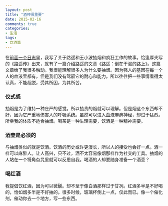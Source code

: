 ```yaml
---
layout: post
title: "酒神很重要"
date: 2015-02-16
comments: true
categories:
- 生活
tags:
- 饮酒篇
---
```


在[前面一个日志](http://chengjun.github.io/2015/02/spring-holiday/)里，我写了关于路遥和王小波抽烟和疯狂工作的故事。恰逢厚夫写的《路遥传》出来，就有了一篇介绍路遥的文章《路遥：倒在干渴的路上》。这篇文章给了我很多触动。我很能理解很多人为什么要抽烟。因为强人的基因在每一个人的血液里都有，但是我们没有驾驭它的耐心和能力。所以往往把一些事情看得太认真，不能超脱，受其所困，为其所苦。

### 仪式感
抽烟是为了维持一种庄严的感觉。所以抽贵的烟就可以理解。但是烟这个东西却不好，因为它严重地伤害人的呼吸系统。虽然可以进入血液麻痹神经，却过于猛烈。所幸我的体质不适合抽烟。喝茶是一种生理需要，饮酒是一种精神需要。


### 酒壶是必须的
与抽烟类似的就是饮酒。饮酒的历史或许更漫长，所以人的接受也会好一点。酒一样可以麻醉人。让人高兴，只不过，酒不太容易像烟那样作为社交的工具。抽烟的人站在一个犄角旮旯里就可以反思自我。喝酒的人却要随身准备一个酒壶？

### 喝红酒
我提倡饮红酒，因为可以微醺。却不至于像白酒那样过于甘冽。红酒多半是不好喝的，恰如烟多半是不好抽的。很多时候，玻璃杯倒上一点，仅此而已。像一个催化剂，催动你去一个地方，写一些东西。
